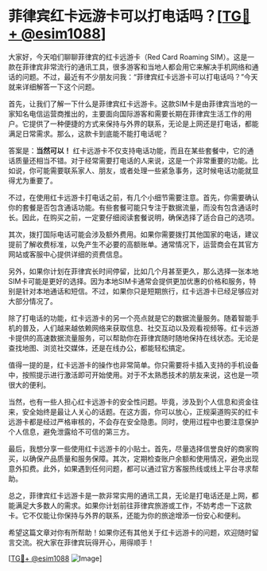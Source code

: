 # 菲律宾红卡远游卡可以打电话吗？[[TG💪+ @esim1088](https://t.me/s/esim1088)]

大家好，今天咱们聊聊菲律宾的红卡远游卡（Red Card Roaming SIM）。这是一款在菲律宾非常流行的通讯工具，很多游客和当地人都会用它来解决手机网络和通话的问题。不过，最近有不少朋友问我：“菲律宾红卡远游卡可以打电话吗？”今天就来详细解答一下这个问题。

首先，让我们了解一下什么是菲律宾红卡远游卡。这款SIM卡是由菲律宾当地的一家知名电信运营商推出的，主要面向国际游客和需要长期在菲律宾生活工作的用户。它提供了一种便捷的方式来保持与外界的联系，无论是上网还是打电话，都能满足日常需求。那么，这款卡到底能不能打电话呢？

答案是：**当然可以！** 红卡远游卡不仅支持电话功能，而且在某些套餐中，它的通话质量还相当不错。对于经常需要打电话的人来说，这是一个非常重要的功能。比如说，你可能需要联系家人、朋友，或者处理一些紧急事务，这时候电话功能就显得尤为重要了。

不过，在使用红卡远游卡打电话之前，有几个小细节需要注意。首先，你需要确认你的套餐是否包含通话功能。有些套餐可能只专注于数据流量，而没有包含通话时长。因此，在购买之前，一定要仔细阅读套餐说明，确保选择了适合自己的选项。

其次，拨打国际电话可能会涉及额外费用。如果你需要拨打其他国家的电话，建议提前了解收费标准，以免产生不必要的高额账单。通常情况下，运营商会在其官方网站或客服中心提供详细的资费信息。

另外，如果你计划在菲律宾长时间停留，比如几个月甚至更久，那么选择一张本地SIM卡可能是更好的选择。因为本地SIM卡通常会提供更加优惠的价格和服务，特别是针对本地通话和短信。不过，如果你只是短期旅行，红卡远游卡已经足够应对大部分情况了。

除了打电话的功能，红卡远游卡的另一个亮点就是它的数据流量服务。随着智能手机的普及，人们越来越依赖网络来获取信息、社交互动以及观看视频等。红卡远游卡提供的高速数据流量服务，可以帮助你在菲律宾随时随地保持在线状态。无论是查找地图、浏览社交媒体，还是在线办公，都能轻松搞定。

值得一提的是，红卡远游卡的操作也非常简单。你只需要将卡插入支持的手机设备中，按照提示进行激活即可开始使用。对于不太熟悉技术的朋友来说，这也是一项很大的便利。

当然，也有一些人担心红卡远游卡的安全性问题。毕竟，涉及到个人信息和资金往来，安全始终是最让人关心的话题。在这方面，你可以放心，正规渠道购买的红卡远游卡都是经过严格审核的，不会存在安全隐患。同时，使用过程中也要注意保护个人信息，避免泄露给不可信的第三方。

最后，我想分享一些使用红卡远游卡的小贴士。首先，尽量选择信誉良好的商家购买，以确保产品质量和服务保障。其次，定期检查账户余额和使用情况，避免出现意外扣费。此外，如果遇到任何问题，都可以通过官方客服热线或线上平台寻求帮助。

总之，菲律宾红卡远游卡是一款非常实用的通讯工具，无论是打电话还是上网，都能满足大多数人的需求。如果你计划前往菲律宾旅游或工作，不妨考虑一下这款卡。它不仅能让你保持与外界的联系，还能为你的旅途增添一份安心和便利。

希望这篇文章对你有所帮助！如果你还有其他关于红卡远游卡的问题，欢迎随时留言交流。祝大家在菲律宾玩得开心，用得顺手！

[[TG💪+ @esim1088](https://t.me/s/esim1088) ![Image](https://i.postimg.cc/4NQfJmqS/Snipaste-2025-05-13-00-14-12.png)]